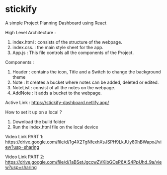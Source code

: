 # stickify
A simple Project Planning Dashboard using React

High Level Architecture :

1. index.html : consists of the structure of the webpage.
2. index.css. : the main style sheet for the app.
3. App.js : This file controls all the components of the Project.

Components :
 1. Header : contains the icon, Title and a Switch to change the background theme
 2. Note : It creates a bucket where notes can be added, deleted or edited.
 3. NoteList : consist of all the notes on the webpage.
 4. AddNote : It adds a bucket to the webpage.

Active Link : https://stickify-dashboard.netlify.app/

How to set it up on a local ?
1. Download the build folder
2. Run the index.html file on the local device

Video Link PART 1: https://drive.google.com/file/d/1g4X2TgNfexhXsJSPH9LkJUy80hBWapxJ/view?usp=sharing

Video Link PART 2: https://drive.google.com/file/d/1aBSetJgccwZVKibGOsP6AIS4PpUhd_9a/view?usp=sharing

